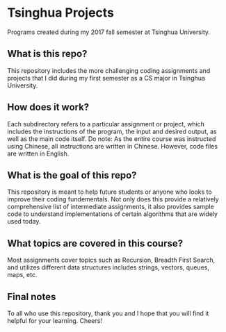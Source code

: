 # Tsinghua Projects
Programs created during my 2017 fall semester at Tsinghua University.

## What is this repo?
This repository includes the more challenging coding assignments and projects that I did during my first semester as a CS major in Tsinghua University.

## How does it work?
Each subdirectory refers to a particular assignment or project, which includes the instructions of the program, the input and desired output, as well as the main code itself. Do note: As the entire course was instructed using Chinese, all instructions are written in Chinese. However, code files are written in English.

## What is the goal of this repo?
This repository is meant to help future students or anyone who looks to improve their coding fundementals. Not only does this provide a relatively comprehensive list of intermediate assignments, it also provides sample code to understand implementations of certain algorithms that are widely used today.

## What topics are covered in this course?
Most assignments cover topics such as Recursion, Breadth First Search, and utilizes different data structures includes strings, vectors, queues, maps, etc. 

## Final notes
To all who use this repository, thank you and I hope that you will find it helpful for your learning. Cheers!

